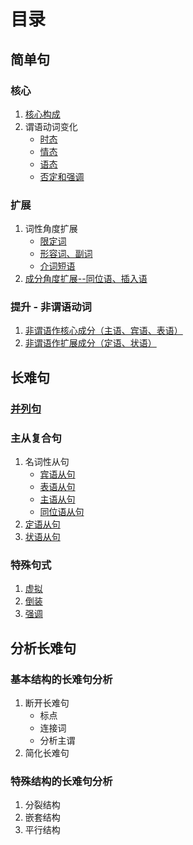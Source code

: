# 目录

## 简单句

### 核心

1. [核心构成](https://github.com/bowen-wu/postgraduate/blob/master/english/grammar/simple-sentence/core/key-elements.md)
2. 谓语动词变化
    - [时态](https://github.com/bowen-wu/postgraduate/blob/master/english/grammar/simple-sentence/core/predicate-verb-tense.md)
    - [情态](https://github.com/bowen-wu/postgraduate/blob/master/english/grammar/simple-sentence/core/predicate-verb-modatily.md)
    - [语态](https://github.com/bowen-wu/postgraduate/blob/master/english/grammar/simple-sentence/core/predicate-verb-voice.md)
    - [否定和强调](https://github.com/bowen-wu/postgraduate/blob/master/english/grammar/simple-sentence/core/predicate-verb-negation-emphasis.md)

### 扩展

1. 词性角度扩展
    - [限定词](https://github.com/bowen-wu/postgraduate/blob/master/english/grammar/simple-sentence/expansion/determiner.md)
    - [形容词、副词](https://github.com/bowen-wu/postgraduate/blob/master/english/grammar/simple-sentence/expansion/adjective-adverb.md)
    - [介词短语](https://github.com/bowen-wu/postgraduate/blob/master/english/grammar/simple-sentence/expansion/prepositional-phrase.md)
2. [成分角度扩展--同位语、插入语](https://github.com/bowen-wu/postgraduate/blob/master/english/grammar/simple-sentence/expansion/appositive-parenthesis.md)

### 提升 - 非谓语动词

1. [非谓语作核心成分（主语、宾语、表语）](https://github.com/bowen-wu/postgraduate/blob/master/english/grammar/simple-sentence/enhancement-non-finite-verb/subject-obejct-predicative.md)
2. [非谓语作扩展成分（定语、状语）](https://github.com/bowen-wu/postgraduate/blob/master/english/grammar/simple-sentence/enhancement-non-finite-verb/attributive-adverbial.md)

## 长难句

### [并列句](https://github.com/bowen-wu/postgraduate/blob/master/english/grammar/complex-sentence/compound-sentence.md)

### 主从复合句

1. 名词性从句
    - [宾语从句](https://github.com/bowen-wu/postgraduate/blob/master/english/grammar/complex-sentence/noun-clauses/object-clauses.md)
    - [表语从句](https://github.com/bowen-wu/postgraduate/blob/master/english/grammar/complex-sentence/noun-clauses/predicate-clauses.md)
    - [主语从句](https://github.com/bowen-wu/postgraduate/blob/master/english/grammar/complex-sentence/noun-clauses/subject-clauses.md)
    - [同位语从句](https://github.com/bowen-wu/postgraduate/blob/master/english/grammar/complex-sentence/noun-clauses/appositive-clauses.md)
2. [定语从句](https://github.com/bowen-wu/postgraduate/blob/master/english/grammar/complex-sentence/attributive-clause.md)
3. [状语从句](https://github.com/bowen-wu/postgraduate/blob/master/english/grammar/complex-sentence/adverbial-clause.md)

### 特殊句式

1. [虚拟](https://github.com/bowen-wu/postgraduate/blob/master/english/grammar/special-sentence-structures/subjunctive.md)
2. [倒装](https://github.com/bowen-wu/postgraduate/blob/master/english/grammar/special-sentence-structures/inversion.md)
3. [强调](https://github.com/bowen-wu/postgraduate/blob/master/english/grammar/special-sentence-structures/cleft.md)

## 分析长难句

### 基本结构的长难句分析

1. 断开长难句
    - 标点
    - 连接词
    - 分析主谓
2. 简化长难句

### 特殊结构的长难句分析

1. 分裂结构
2. 嵌套结构
3. 平行结构
